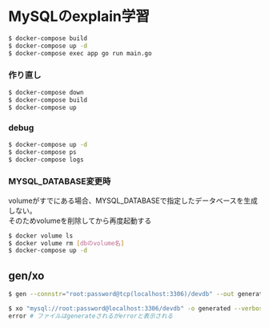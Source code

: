 # MySQLのexplain学習

``` sh
$ docker-compose build
$ docker-compose up -d
$ docker-compose exec app go run main.go
```

### 作り直し
``` sh
$ docker-compose down
$ docker-compose build
$ docker-compose up
```

### debug
``` sh
$ docker-compose up -d
$ docker-compose ps
$ docker-compose logs
```

### MYSQL_DATABASE変更時
volumeがすでにある場合、MYSQL_DATABASEで指定したデータベースを生成しない。  
そのためvolumeを削除してから再度起動する

``` sh
$ docker volume ls
$ docker volume rm [dbのvolume名]
$ docker-compose up -d
```

## gen/xo

``` sh
$ gen --connstr="root:password@tcp(localhost:3306)/devdb" --out generated --sqltype mysql --database devdb --no-json --overwrite
```

``` sh
$ xo "mysql://root:password@localhost:3306/devdb" -o generated --verbose
error # ファイルはgenerateされるがerrorと表示される
```